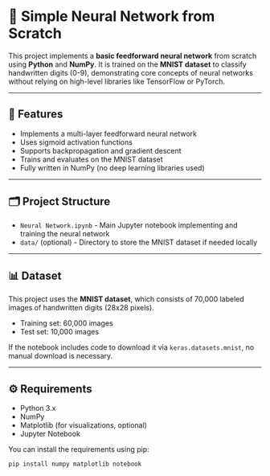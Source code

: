 # 🧠 Simple Neural Network from Scratch

This project implements a **basic feedforward neural network** from scratch using **Python** and **NumPy**. It is trained on the **MNIST dataset** to classify handwritten digits (0-9), demonstrating core concepts of neural networks without relying on high-level libraries like TensorFlow or PyTorch.

---

## 🚀 Features

- Implements a multi-layer feedforward neural network
- Uses sigmoid activation functions
- Supports backpropagation and gradient descent
- Trains and evaluates on the MNIST dataset
- Fully written in NumPy (no deep learning libraries used)

---

## 🗂️ Project Structure

- `Neural Network.ipynb` - Main Jupyter notebook implementing and training the neural network
- `data/` (optional) - Directory to store the MNIST dataset if needed locally

---

## 📊 Dataset

This project uses the **MNIST dataset**, which consists of 70,000 labeled images of handwritten digits (28x28 pixels).

- Training set: 60,000 images
- Test set: 10,000 images

If the notebook includes code to download it via `keras.datasets.mnist`, no manual download is necessary.

---

## ⚙️ Requirements

- Python 3.x
- NumPy
- Matplotlib (for visualizations, optional)
- Jupyter Notebook

You can install the requirements using pip:

```bash
pip install numpy matplotlib notebook

